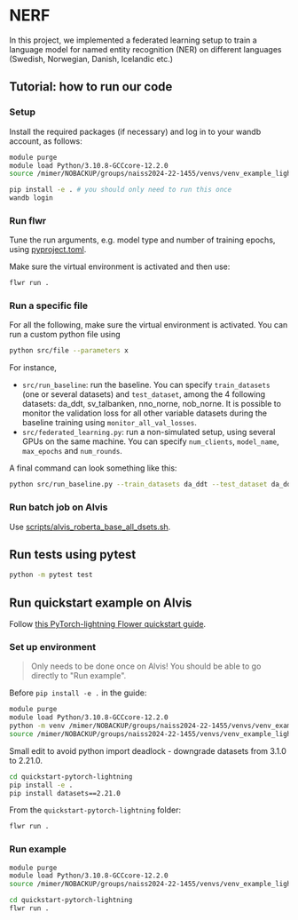 # NERF

In this project, we implemented a federated learning setup to train a language model for named entity recognition (NER) on different languages (Swedish, Norwegian, Danish, Icelandic etc.)

## Tutorial: how to run our code

### Setup
Install the required packages (if necessary) and log in to your wandb account, as follows:

```bash
module purge
module load Python/3.10.8-GCCcore-12.2.0
source /mimer/NOBACKUP/groups/naiss2024-22-1455/venvs/venv_example_lightning/bin/activate

pip install -e . # you should only need to run this once
wandb login  
```


### Run flwr

Tune the run arguments, e.g. model type and number of training epochs, using [pyproject.toml](pyproject.toml). 

Make sure the virtual environment is activated and then use: 

```bash
flwr run .
```

### Run a specific file



For all the following, make sure the virtual environment is activated.
You can run a custom python file using

```bash
python src/file --parameters x
```
For instance,
- `src/run_baseline`: run the baseline. You can specify `train_datasets` (one or several datasets) and `test_dataset`, among the 4 following datasets: da_ddt, sv_talbanken, nno_norne, nob_norne. It is possible to monitor the validation loss for all other variable datasets during the baseline training using `monitor_all_val_losses`.
- `src/federated_learning.py`: run a non-simulated setup, using several GPUs on the same machine. You can specify  `num_clients`, `model_name`, `max_epochs` and `num_rounds`.


A final command can look something like this:

```bash
python src/run_baseline.py --train_datasets da_ddt --test_dataset da_ddt --monitor_all_val_losses
```


### Run batch job on Alvis

Use [scripts/alvis_roberta_base_all_dsets.sh](scripts/alvis_roberta_base_all_dsets.sh).

## Run tests using pytest

```bash
python -m pytest test
```

## Run quickstart example on Alvis

Follow [this PyTorch-lightning Flower quickstart guide](https://github.com/adap/flower/tree/main/examples/quickstart-pytorch-lightning).

### Set up environment

> Only needs to be done once on Alvis! You should be able to go directly to "Run example".

Before `pip install -e .` in the guide:
```bash
module purge
module load Python/3.10.8-GCCcore-12.2.0
python -m venv /mimer/NOBACKUP/groups/naiss2024-22-1455/venvs/venv_example_lightning
source /mimer/NOBACKUP/groups/naiss2024-22-1455/venvs/venv_example_lightning/bin/activate
```

Small edit to avoid python import deadlock - downgrade datasets from 3.1.0 to 2.21.0.
```bash
cd quickstart-pytorch-lightning
pip install -e .
pip install datasets==2.21.0
```

From the `quickstart-pytorch-lightning` folder:
```bash
flwr run .
```

### Run example

```bash
module purge
module load Python/3.10.8-GCCcore-12.2.0
source /mimer/NOBACKUP/groups/naiss2024-22-1455/venvs/venv_example_lightning/bin/activate

cd quickstart-pytorch-lightning
flwr run .
```

